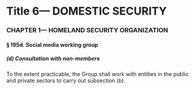 
# Title 6— DOMESTIC SECURITY
### CHAPTER 1— HOMELAND SECURITY ORGANIZATION
#### § 195d. Social media working group
##### (d) Consultation with non-members

To the extent practicable, the Group shall work with entities in the public and private sectors to carry out subsection (b).
